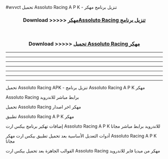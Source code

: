 #wvvct تحميل Assoluto Racing  A P K - تنزيل برنامج مهكر



<div align="center">
<h3>Download >>>>> <a href="https://runaway1.web.app/?sq=Assoluto Racing ">مهكرAssoluto Racing  تنزيل برنامج</a></h3><br>

<h3>Download >>>>> <a href="https://runaway1.web.app/?sq=Assoluto Racing ">تحميل Assoluto Racing  مهكر</a></h3>
</div>


----------------------------------------------------------

----------------------------------------------------------

----------------------------------------------------------

----------------------------------------------------------

----------------------------------------------------------

----------------------------------------------------------

----------------------------------------------------------

تحميل Assoluto Racing  APK - تنزيل برنامج Assoluto Racing  A P K مهكر

Assoluto Racing  برابط مباشر للاندرويد

تحميل Assoluto Racing  مهكر اخر اصدار

تطبيق Assoluto Racing  A P K مهكر

إضافات تهكير برنامج بيكس ارت Assoluto Racing  A P K للاندرويد برابط مباشر مجانا

أدوات التعديل الأساسية بعد تحميل تطبيق بيكس ارت مهكر Assoluto Racing  A P K مجانا

القوالب الجاهزة بعد تحميل بيكس ارت Assoluto Racing  مهكر من ميديا فاير للاندرويد


